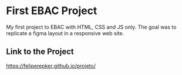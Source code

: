 # First EBAC Project

My first project to EBAC with HTML, CSS and JS only.
The goal was to replicate a figma layout in a responsive web site.

## Link to the Project

https://feliperepker.github.io/projeto/
